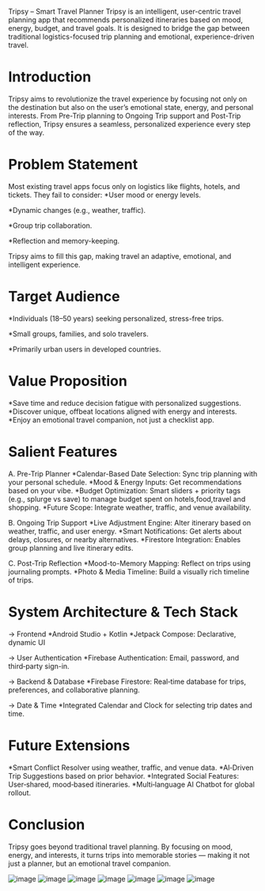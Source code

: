 Tripsy – Smart Travel Planner
Tripsy is an intelligent, user-centric travel planning app that recommends personalized itineraries based on mood, energy, budget, and travel goals. It is designed to bridge the gap between traditional logistics-focused trip planning and emotional, experience-driven travel.


# Introduction
Tripsy aims to revolutionize the travel experience by focusing not only on the destination but also on the user’s emotional state, energy, and personal interests. From Pre-Trip planning to Ongoing Trip support and Post-Trip reflection, Tripsy ensures a seamless, personalized experience every step of the way.

# Problem Statement
Most existing travel apps focus only on logistics like flights, hotels, and tickets. They fail to consider:
*User mood or energy levels.

*Dynamic changes (e.g., weather, traffic).

*Group trip collaboration.

*Reflection and memory-keeping.

Tripsy aims to fill this gap, making travel an adaptive, emotional, and intelligent experience.

# Target Audience
*Individuals (18–50 years) seeking personalized, stress-free trips.

*Small groups, families, and solo travelers.

*Primarily urban users in developed countries.

# Value Proposition
*Save time and reduce decision fatigue with personalized suggestions.
*Discover unique, offbeat locations aligned with energy and interests.
*Enjoy an emotional travel companion, not just a checklist app.

# Salient Features
A. Pre-Trip Planner
*Calendar-Based Date Selection: Sync trip planning with your personal schedule.
*Mood & Energy Inputs: Get recommendations based on your vibe.
*Budget Optimization: Smart sliders + priority tags (e.g., splurge vs save) to manage budget spent on hotels,food,travel and shopping.
*Future Scope: Integrate weather, traffic, and venue availability.

B. Ongoing Trip Support
*Live Adjustment Engine: Alter itinerary based on weather, traffic, and user energy.
*Smart Notifications: Get alerts about delays, closures, or nearby alternatives.
*Firestore Integration: Enables group planning and live itinerary edits.

C. Post-Trip Reflection
*Mood-to-Memory Mapping: Reflect on trips using journaling prompts.
*Photo & Media Timeline: Build a visually rich timeline of trips.

# System Architecture & Tech Stack
-> Frontend
*Android Studio + Kotlin
*Jetpack Compose: Declarative, dynamic UI

-> User Authentication
*Firebase Authentication: Email, password, and third‑party sign-in.

-> Backend & Database
*Firebase Firestore: Real‑time database for trips, preferences, and collaborative planning.

-> Date & Time
*Integrated Calendar and Clock for selecting trip dates and time.

# Future Extensions
*Smart Conflict Resolver using weather, traffic, and venue data.
*AI‑Driven Trip Suggestions based on prior behavior.
*Integrated Social Features: User‑shared, mood‑based itineraries.
*Multi‑language AI Chatbot for global rollout.

# Conclusion
Tripsy goes beyond traditional travel planning. By focusing on mood, energy, and interests, it turns trips into memorable stories — making it not just a planner, but an emotional travel companion.

![image](https://github.com/user-attachments/assets/59b822b2-50ac-4993-acb2-8871399156fb)
![image](https://github.com/user-attachments/assets/7987072f-bba1-4412-a97e-63c58cd19ce3)
![image](https://github.com/user-attachments/assets/a48896ae-3556-4fc1-9e31-036a119333bf)
![image](https://github.com/user-attachments/assets/c8556b73-c77c-489d-b350-e7f50137d6d3)
![image](https://github.com/user-attachments/assets/013ba189-e69d-4c8a-b11e-116293d205b3)
![image](https://github.com/user-attachments/assets/6fcf1bd3-613e-42b3-948f-0304518c5358)
![image](https://github.com/user-attachments/assets/ada56586-1fae-4275-8d93-4faf6d32073b)



